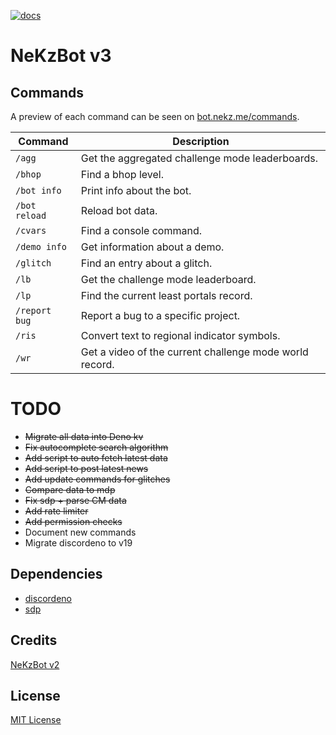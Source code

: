 [![docs](https://github.com/NeKzor/bot/actions/workflows/docs.yml/badge.svg)](https://github.com/NeKzor/bot/actions/workflows/docs.yml)

# NeKzBot v3

## Commands

A preview of each command can be seen on [bot.nekz.me/commands].

| Command       | Description                                             |
| ------------- | ------------------------------------------------------- |
| `/agg`        | Get the aggregated challenge mode leaderboards.         |
| `/bhop`       | Find a bhop level.                                      |
| `/bot info`   | Print info about the bot.                               |
| `/bot reload` | Reload bot data.                                        |
| `/cvars`      | Find a console command.                                 |
| `/demo info`  | Get information about a demo.                           |
| `/glitch`     | Find an entry about a glitch.                           |
| `/lb`         | Get the challenge mode leaderboard.                     |
| `/lp`         | Find the current least portals record.                  |
| `/report bug` | Report a bug to a specific project.                     |
| `/ris`        | Convert text to regional indicator symbols.             |
| `/wr`         | Get a video of the current challenge mode world record. |

[bot.nekz.me/commands]: https://bot.nekz.me/commands

# TODO

- ~~Migrate all data into Deno kv~~
- ~~Fix autocomplete search algorithm~~
- ~~Add script to auto fetch latest data~~
- ~~Add script to post latest news~~
- ~~Add update commands for glitches~~
- ~~Compare data to mdp~~
- ~~Fix sdp + parse CM data~~
- ~~Add rate limiter~~
- ~~Add permission checks~~
- Document new commands
- Migrate discordeno to v19

## Dependencies

- [discordeno]
- [sdp]

[discordeno]: https://github.com/discordeno/discordeno
[sdp]: https://github.com/NeKzor/sdp

## Credits

[NeKzBot v2]

[NeKzBot v2]: https://github.com/NeKzor/NeKzBot

## License

[MIT License](./LICENSE)
